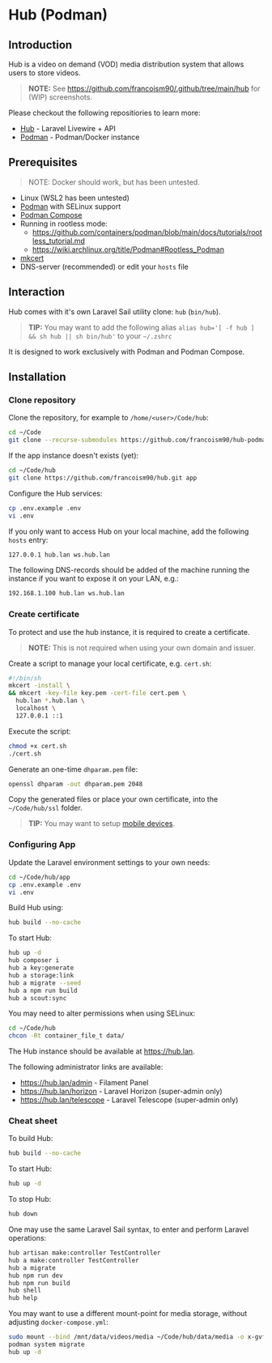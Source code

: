 # Hub (Podman)

## Introduction

Hub is a video on demand (VOD) media distribution system that allows users to store videos.

> **NOTE:** See <https://github.com/francoism90/.github/tree/main/hub> for (WIP) screenshots.

Please checkout the following repositiories to learn more:

- [Hub](https://github.com/francoism90/hub) - Laravel Livewire + API
- [Podman](https://github.com/francoism90/hub-podman) - Podman/Docker instance

## Prerequisites

> NOTE: Docker should work, but has been untested.

- Linux (WSL2 has been untested)
- [Podman](https://podman.io/) with SELinux support
- [Podman Compose](https://github.com/containers/podman-compose)
- Running in rootless mode:
  - <https://github.com/containers/podman/blob/main/docs/tutorials/rootless_tutorial.md>
  - <https://wiki.archlinux.org/title/Podman#Rootless_Podman>
- [mkcert](https://github.com/FiloSottile/mkcert)
- DNS-server (recommended) or edit your `hosts` file

## Interaction

Hub comes with it's own Laravel Sail utility clone: `hub` (`bin/hub`).

> **TIP:** You may want to add the following alias `alias hub='[ -f hub ] && sh hub || sh bin/hub'` to your `~/.zshrc`

It is designed to work exclusively with Podman and Podman Compose.

## Installation

### Clone repository

Clone the repository, for example to `/home/<user>/Code/hub`:

```bash
cd ~/Code
git clone --recurse-submodules https://github.com/francoism90/hub-podman.git hub
```

If the app instance doesn't exists (yet):

```bash
cd ~/Code/hub
git clone https://github.com/francoism90/hub.git app
```

Configure the Hub services:

```bash
cp .env.example .env
vi .env
```

If you only want to access Hub on your local machine, add the following `hosts` entry:

```md
127.0.0.1 hub.lan ws.hub.lan
```

The following DNS-records should be added of the machine running the instance if you want to expose it on your LAN, e.g.:

```md
192.168.1.100 hub.lan ws.hub.lan
```

### Create certificate

To protect and use the hub instance, it is required to create a certificate.

> **NOTE:** This is not required when using your own domain and issuer.

Create a script to manage your local certificate, e.g. `cert.sh`:

```bash
#!/bin/sh
mkcert -install \
&& mkcert -key-file key.pem -cert-file cert.pem \
  hub.lan *.hub.lan \
  localhost \
  127.0.0.1 ::1
```

Execute the script:

```bash
chmod +x cert.sh
./cert.sh
```

Generate an one-time `dhparam.pem` file:

```bash
openssl dhparam -out dhparam.pem 2048
```

Copy the generated files or place your own certificate, into the `~/Code/hub/ssl` folder.

> **TIP:** You may want to setup [mobile devices](https://github.com/FiloSottile/mkcert#mobile-devices).

### Configuring App

Update the Laravel environment settings to your own needs:

```bash
cd ~/Code/hub/app
cp .env.example .env
vi .env
```

Build Hub using:

```bash
hub build --no-cache
```

To start Hub:

```bash
hub up -d
hub composer i
hub a key:generate
hub a storage:link
hub a migrate --seed
hub a npm run build
hub a scout:sync
```

You may need to alter permissions when using SELinux:

```bash
cd ~/Code/hub
chcon -Rt container_file_t data/
```

The Hub instance should be available at <https://hub.lan>.

The following administrator links are available:

- <https://hub.lan/admin> - Filament Panel
- <https://hub.lan/horizon> - Laravel Horizon (super-admin only)
- <https://hub.lan/telescope> - Laravel Telescope (super-admin only)

### Cheat sheet

To build Hub:

```bash
hub build --no-cache
```

To start Hub:

```bash
hub up -d
```

To stop Hub:

```bash
hub down
```

One may use the same Laravel Sail syntax, to enter and perform Laravel operations:

```bash
hub artisan make:controller TestController
hub a make:controller TestController
hub a migrate
hub npm run dev
hub npm run build
hub shell
hub help
```

You may want to use a different mount-point for media storage, without adjusting `docker-compose.yml`:

```bash
sudo mount --bind /mnt/data/videos/media ~/Code/hub/data/media -o x-gvfs-hide
podman system migrate
hub up -d
```
